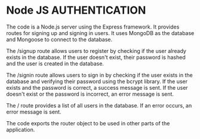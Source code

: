 # Node JS AUTHENTICATION

The code is a Node.js server using the Express framework. It provides routes for signing up and signing in users. It uses MongoDB as the database and Mongoose to connect to the database.

The /signup route allows users to register by checking if the user already exists in the database. If the user doesn't exist, their password is hashed and the user is created in the database.

The /signin route allows users to sign in by checking if the user exists in the database and verifying their password using the bcrypt library. If the user exists and the password is correct, a success message is sent. If the user doesn't exist or the password is incorrect, an error message is sent.

The / route provides a list of all users in the database. If an error occurs, an error message is sent.

The code exports the router object to be used in other parts of the application.
